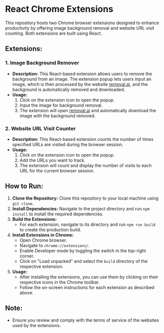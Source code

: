 # React Chrome Extensions 

This repository hosts two Chrome browser extensions designed to enhance productivity by offering image background removal and website URL visit counting. Both extensions are built using React.

## Extensions:

### 1. Image Background Remover

- **Description:** This React-based extension allows users to remove the background from an image. The extension popup lets users input an image, which is then processed by the website [removal.ai](https://removal.ai/#/), and the background is automatically removed and downloaded.
- **Usage:**
  1. Click on the extension icon to open the popup.
  2. Input the image for background removal.
  3. The extension will open [removal.ai](https://removal.ai/#/) and automatically download the image with the background removed.

### 2. Website URL Visit Counter

- **Description:** This React-based extension counts the number of times specified URLs are visited during the browser session.
- **Usage:**
  1. Click on the extension icon to open the popup.
  2. Add the URLs you want to track.
  3. The extension will count and display the number of visits to each URL for the current browser session.

## How to Run:

1. **Clone the Repository:** Clone this repository to your local machine using `git clone`.
2. **Install Dependencies:** Navigate to the project directory and run `npm install` to install the required dependencies.
3. **Build the Extensions:**
   - For each extension, navigate to its directory and run `npm run build` to create the production build.
4. **Install Extensions in Chrome:**
   - Open Chrome browser.
   - Navigate to `chrome://extensions/`.
   - Enable Developer mode by toggling the switch in the top-right corner.
   - Click on "Load unpacked" and select the `build` directory of the respective extension.
5. **Usage:**
   - After installing the extensions, you can use them by clicking on their respective icons in the Chrome toolbar.
   - Follow the on-screen instructions for each extension as described above.

## Note:
- Ensure you review and comply with the terms of service of the websites used by the extensions.
